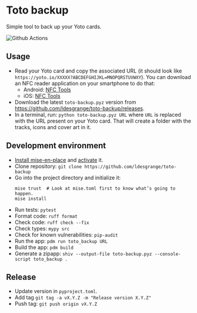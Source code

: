 # Toto backup

Simple tool to back up your Yoto cards.

![Github Actions](https://github.com/ldesgrange/toto-backup/workflows/Build/badge.svg)

## Usage

- Read your Yoto card and copy the associated URL (it should look like `https://yoto.io/XXXXX?ABCDEFGHIJKL=MNOPQRSTUVWXY`).
  You can download an NFC reader application on your smartphone to do that:
  - Android: [NFC Tools](https://play.google.com/store/apps/details?id=com.wakdev.wdnfc)
  - iOS: [NFC Tools](https://apps.apple.com/app/nfc-tools/id1252962749)
- Download the latest `toto-backup.pyz` version from https://github.com/ldesgrange/toto-backup/releases.
- In a terminal, run: `python toto-backup.pyz URL` where `URL` is replaced with the URL present on your Yoto card.
  That will create a folder with the tracks, icons and cover art in it.

## Development environment

- [Install mise-en-place](https://mise.jdx.dev/getting-started.html#installing-mise-cli) and [activate](https://mise.jdx.dev/getting-started.html#activate-mise) it.
- Clone repository: `git clone https://github.com/ldesgrange/toto-backup`
- Go into the project directory and initialize it:
  ```
  mise trust  # Look at mise.toml first to know what’s going to happen.
  mise install
  ```
- Run tests: `pytest`
- Format code: `ruff format`
- Check code: `ruff check --fix`
- Check types: `mypy src`
- Check for known vulnerabilities: `pip-audit`
- Run the app: `pdm run toto_backup URL`
- Build the app: `pdm build`
- Generate a zipapp: `shiv --output-file toto-backup.pyz --console-script toto_backup .`

## Release

- Update version in `pyproject.toml`.
- Add tag `git tag -a vX.Y.Z -m "Release version X.Y.Z"`
- Push tag:
  `git push origin vX.Y.Z`

